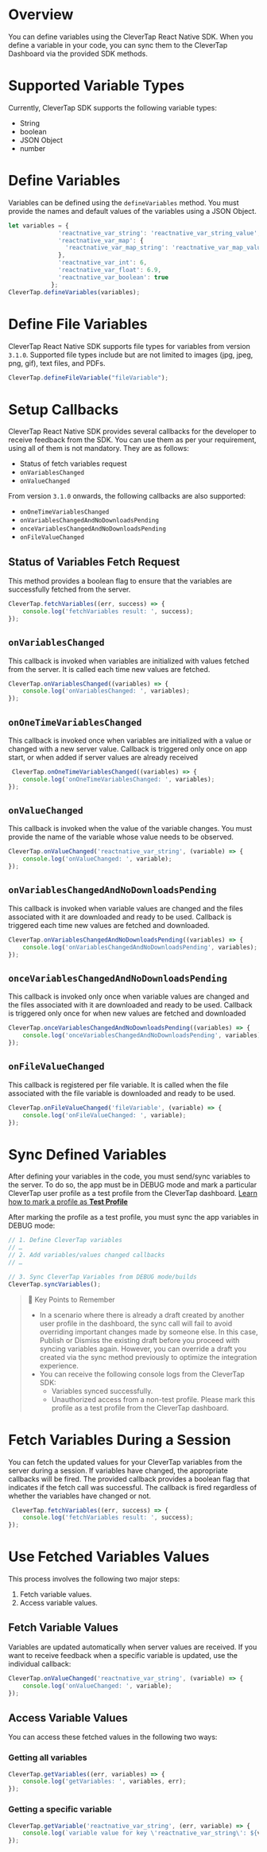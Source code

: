 # Overview
You can define variables using the CleverTap React Native SDK. When you define a variable in your code, you can sync them to the CleverTap Dashboard via the provided SDK methods.

# Supported Variable Types

Currently, CleverTap SDK supports the following variable types:

- String
- boolean
- JSON Object
- number

# Define Variables

Variables can be defined using the `defineVariables` method. You must provide the names and default values of the variables using a JSON Object. 

```javascript
let variables = {
              'reactnative_var_string': 'reactnative_var_string_value',
              'reactnative_var_map': {
                'reactnative_var_map_string': 'reactnative_var_map_value'
              },
              'reactnative_var_int': 6,
              'reactnative_var_float': 6.9,
              'reactnative_var_boolean': true
            };
CleverTap.defineVariables(variables);
```

# Define File Variables

CleverTap React Native SDK supports file types for variables from version `3.1.0`. Supported file types include but are not limited to images (jpg, jpeg, png, gif), text files, and PDFs.

```javascript
CleverTap.defineFileVariable("fileVariable");
```

# Setup Callbacks

CleverTap React Native SDK provides several callbacks for the developer to receive feedback from the SDK. You can use them as per your requirement, using all of them is not mandatory. They are as follows:

- Status of fetch variables request
- `onVariablesChanged`
- `onValueChanged`

From version `3.1.0` onwards, the following callbacks are also supported:

- `onOneTimeVariablesChanged`
- `onVariablesChangedAndNoDownloadsPending`
- `onceVariablesChangedAndNoDownloadsPending`
- `onFileValueChanged`

## Status of Variables Fetch Request

This method provides a boolean flag to ensure that the variables are successfully fetched from the server.

```javascript
CleverTap.fetchVariables((err, success) => {
    console.log('fetchVariables result: ', success);
});
```

## `onVariablesChanged`

This callback is invoked when variables are initialized with values fetched from the server. It is called each time new values are fetched.

```javascript
CleverTap.onVariablesChanged((variables) => {
    console.log('onVariablesChanged: ', variables);
});
```

## `onOneTimeVariablesChanged`

This callback is invoked once when variables are initialized with a value or changed with a new server value. Callback is triggered only once on app start, or when added if server values are already received

```javascript
 CleverTap.onOneTimeVariablesChanged((variables) => {
    console.log('onOneTimeVariablesChanged: ', variables);
});
```

## `onValueChanged`

This callback is invoked when the value of the variable changes. You must provide the name of the variable whose value needs to be observed.

```javascript
CleverTap.onValueChanged('reactnative_var_string', (variable) => {
    console.log('onValueChanged: ', variable);
});
```

## `onVariablesChangedAndNoDownloadsPending`

This callback is invoked when variable values are changed and the files associated with it are downloaded and ready to be used. Callback is triggered each time new values are fetched and downloaded.

```javascript
CleverTap.onVariablesChangedAndNoDownloadsPending((variables) => {
    console.log('onVariablesChangedAndNoDownloadsPending', variables);
});
```

## `onceVariablesChangedAndNoDownloadsPending`

This callback is invoked only once when variable values are changed and the files associated with it are downloaded and ready to be used. Callback is triggered only once for when new values are fetched and downloaded 

```javascript
CleverTap.onceVariablesChangedAndNoDownloadsPending((variables) => {
    console.log('onceVariablesChangedAndNoDownloadsPending', variables);
});
```

## `onFileValueChanged`

This callback is registered per file variable. It is called when the file associated with the file variable is downloaded and ready to be used.

```javascript
CleverTap.onFileValueChanged('fileVariable', (variable) => {
    console.log('onFileValueChanged: ', variable);
});
```

# Sync Defined Variables

After defining your variables in the code, you must send/sync variables to the server. To do so, the app must be in DEBUG mode and mark a particular CleverTap user profile as a test profile from the CleverTap dashboard. [Learn how to mark a profile as **Test Profile**](https://developer.clevertap.com/docs/concepts-user-profiles#mark-a-user-profile-as-a-test-profile)

After marking the profile as a test profile, you must sync the app variables in DEBUG mode:

```javascript
// 1. Define CleverTap variables 
// …
// 2. Add variables/values changed callbacks
// …

// 3. Sync CleverTap Variables from DEBUG mode/builds
CleverTap.syncVariables();
```

> 📘 Key Points to Remember
> 
> - In a scenario where there is already a draft created by another user profile in the dashboard, the sync call will fail to avoid overriding important changes made by someone else. In this case, Publish or Dismiss the existing draft before you proceed with syncing variables again. However, you can override a draft you created via the sync method previously to optimize the integration experience.
> - You can receive the following console logs from the CleverTap SDK:
>   - Variables synced successfully.
>   - Unauthorized access from a non-test profile. Please mark this profile as a test profile from the CleverTap dashboard.

# Fetch Variables During a Session

You can fetch the updated values for your CleverTap variables from the server during a session. If variables have changed, the appropriate callbacks will be fired. The provided callback provides a boolean flag that indicates if the fetch call was successful. The callback is fired regardless of whether the variables have changed or not.

```javascript
 CleverTap.fetchVariables((err, success) => {
    console.log('fetchVariables result: ', success);
});
```

# Use Fetched Variables Values

This process involves the following two major steps:

1. Fetch variable values.
2. Access variable values.

## Fetch Variable Values

Variables are updated automatically when server values are received. If you want to receive feedback when a specific variable is updated, use the individual callback:

```javascript
CleverTap.onValueChanged('reactnative_var_string', (variable) => {
    console.log('onValueChanged: ', variable);
});
```

## Access Variable Values

You can access these fetched values in the following two ways:

### Getting all variables

```javascript
CleverTap.getVariables((err, variables) => {
    console.log('getVariables: ', variables, err);
});
```

### Getting a specific variable

```javascript
CleverTap.getVariable('reactnative_var_string', (err, variable) => {
    console.log(`variable value for key \'reactnative_var_string\': ${variable}`);
});
```
